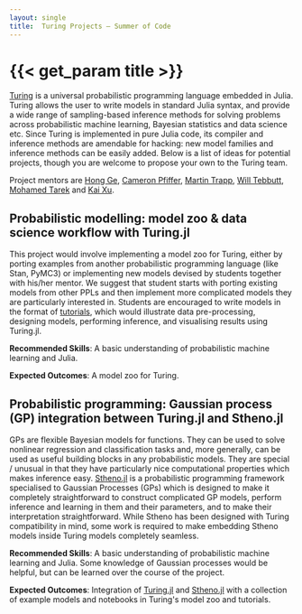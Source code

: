 ```yaml
---
layout: single
title:  Turing Projects – Summer of Code
---
```


# {{< get_param title >}}

[Turing](http://turing.ml/) is a universal probabilistic programming language embedded in Julia. Turing allows the user to write models in standard Julia syntax, and provide a wide range of sampling-based inference methods for solving problems across probabilistic machine learning, Bayesian statistics and data science etc. Since Turing is implemented in pure Julia code, its compiler and inference methods are amendable for hacking: new model families and inference methods can be easily added. Below is a list of ideas for potential projects, though you are welcome to propose your own to the Turing team.

Project mentors are [Hong Ge](https://github.com/yebai), [Cameron Pfiffer](https://github.com/cpfiffer), [Martin Trapp](https://github.com/trappmartin), [Will Tebbutt](https://github.com/willtebbutt), [Mohamed Tarek](https://github.com/mohamed82008) and [Kai Xu](https://github.com/xukai92).

## Probabilistic modelling: model zoo & data science workflow with Turing.jl

This project would involve implementing a model zoo for Turing, either by porting examples from another probabilistic programming language (like Stan, PyMC3) or implementing new models devised by students together with his/her mentor. We suggest that student starts with porting existing models from other PPLs and then implement more complicated models they are particularly interested in.
Students are encouraged to write models in the format of [tutorials](https://github.com/TuringLang/TuringTutorials), which would illustrate data pre-processing, designing models, performing inference, and visualising results using Turing.jl.

**Recommended Skills**: A basic understanding of probabilistic machine learning and Julia.

**Expected Outcomes**: A model zoo for Turing.

## Probabilistic programming: Gaussian process (GP) integration between Turing.jl and Stheno.jl

GPs are flexible Bayesian models for functions. They can be used to solve nonlinear regression and classification tasks and, more generally, can be used as useful building blocks in any probabilistic models. They are special / unusual in that they have particularly nice computational properties which makes inference easy.
[Stheno.jl](https://github.com/willtebbutt/Stheno.jl) is a probabilistic programming framework specialised to Gaussian Processes (GPs) which is designed to make it completely straightforward to construct complicated GP models, perform inference and learning in them and their parameters, and to make their interpretation straightforward.
While Stheno has been designed with Turing compatibility in mind, some work is required to make embedding Stheno models inside Turing models completely seamless.

**Recommended Skills**: A basic understanding of probabilistic machine learning and Julia. Some knowledge of Gaussian processes would be helpful, but can be learned over the course of the project.

**Expected Outcomes**: Integration of [Turing.jl](http://turing.ml/) and [Stheno.jl](https://github.com/willtebbutt/Stheno.jl) with a collection of example models and notebooks in Turing's model zoo and tutorials.

